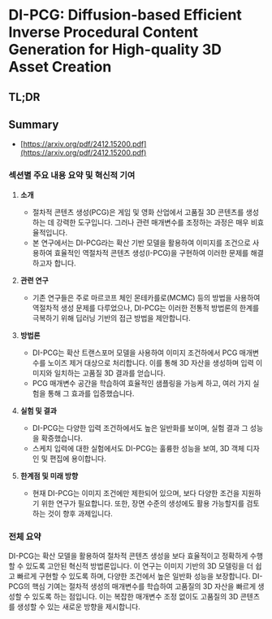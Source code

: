 # DI-PCG: Diffusion-based Efficient Inverse Procedural Content Generation for High-quality 3D Asset Creation
## TL;DR
## Summary
- [https://arxiv.org/pdf/2412.15200.pdf](https://arxiv.org/pdf/2412.15200.pdf)

### 섹션별 주요 내용 요약 및 혁신적 기여

1. **소개**
   - 절차적 콘텐츠 생성(PCG)은 게임 및 영화 산업에서 고품질 3D 콘텐츠를 생성하는 데 강력한 도구입니다. 그러나 관련 매개변수를 조정하는 과정은 매우 비효율적입니다.
   - 본 연구에서는 DI-PCG라는 확산 기반 모델을 활용하여 이미지를 조건으로 사용하여 효율적인 역절차적 콘텐츠 생성(I-PCG)을 구현하여 이러한 문제를 해결하고자 합니다.

2. **관련 연구**
   - 기존 연구들은 주로 마르코프 체인 몬테카를로(MCMC) 등의 방법을 사용하여 역절차적 생성 문제를 다루었으나, DI-PCG는 이러한 전통적 방법론의 한계를 극복하기 위해 딥러닝 기반의 접근 방법을 제안합니다.

3. **방법론**
   - DI-PCG는 확산 트랜스포머 모델을 사용하여 이미지 조건하에서 PCG 매개변수를 노이즈 제거 대상으로 처리합니다. 이를 통해 3D 자산을 생성하며 입력 이미지와 일치하는 고품질 3D 결과를 얻습니다.
   - PCG 매개변수 공간을 학습하여 효율적인 샘플링을 가능케 하고, 여러 가지 실험을 통해 그 효과를 입증했습니다.

4. **실험 및 결과**
   - DI-PCG는 다양한 입력 조건하에서도 높은 일반화를 보이며, 실험 결과 그 성능을 확증했습니다.
   - 스케치 입력에 대한 실험에서도 DI-PCG는 훌륭한 성능을 보여, 3D 객체 디자인 및 편집에 용이합니다.

5. **한계점 및 미래 방향**
   - 현재 DI-PCG는 이미지 조건에만 제한되어 있으며, 보다 다양한 조건을 지원하기 위한 연구가 필요합니다. 또한, 장면 수준의 생성에도 활용 가능할지를 검토하는 것이 향후 과제입니다.

### 전체 요약

DI-PCG는 확산 모델을 활용하여 절차적 콘텐츠 생성을 보다 효율적이고 정확하게 수행할 수 있도록 고안된 혁신적 방법론입니다. 이 연구는 이미지 기반의 3D 모델링을 더 쉽고 빠르게 구현할 수 있도록 하며, 다양한 조건에서 높은 일반화 성능을 보장합니다. DI-PCG의 핵심 기여는 절차적 생성의 매개변수를 학습하여 고품질의 3D 자산을 빠르게 생성할 수 있도록 하는 점입니다. 이는 복잡한 매개변수 조정 없이도 고품질의 3D 콘텐츠를 생성할 수 있는 새로운 방향을 제시합니다.